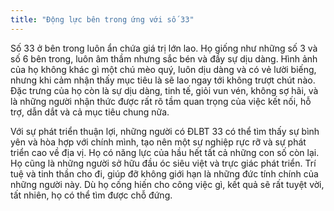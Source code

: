 ```yaml
---
title: "Động lực bên trong ứng với số 33"
---
```

Số 33 ở bên trong luôn ẩn chứa giá trị lớn lao. Họ giống như những số 3 và số 6 bên trong, luôn âm thầm nhưng sắc bén và đầy sự dịu dàng. Hình ảnh của họ không khác gì một chú mèo quý, luôn dịu dàng và có vẻ lười biếng, nhưng khi cảm nhận thấy mục tiêu là sẽ lao ngay tới không trượt chút nào. Đặc trưng của họ còn là sự dịu dàng, tinh tế, giỏi vun vén, không sợ hãi, và là những người nhận thức được rất rõ tầm quan trọng của việc kết nối, hỗ trợ, dẫn dắt và cả mục tiêu chung nữa. 

Với sự phát triển thuận lợi, những người có ĐLBT 33 có thể tìm thấy sự bình yên và hòa hợp với chính mình, tạo nên một sự nghiệp rực rỡ và sự phát triển cao về địa vị. Họ có năng lực của hầu hết tất cả những con số còn lại. Họ cũng là những người sở hữu đầu óc siêu việt và trực giác phát triển. Trí tuệ và tinh thần cho đi, giúp đỡ không giới hạn là những đức tính chính của những người này. Dù họ cống hiến cho công việc gì, kết quả sẽ rất tuyệt vời, tất nhiên, họ có thể tìm được chỗ đứng.
